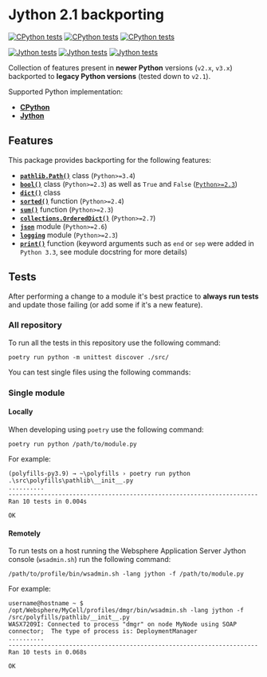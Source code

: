 # Jython 2.1 backporting

[![CPython tests](https://github.com/LukeSavefrogs/jython21-backport/actions/workflows/run-python-tests-lin.yml/badge.svg)](https://github.com/LukeSavefrogs/jython21-backport/actions/workflows/run-python-tests-lin.yml)
[![CPython tests](https://github.com/LukeSavefrogs/jython21-backport/actions/workflows/run-python-tests-mac.yml/badge.svg)](https://github.com/LukeSavefrogs/jython21-backport/actions/workflows/run-python-tests-mac.yml)
[![CPython tests](https://github.com/LukeSavefrogs/jython21-backport/actions/workflows/run-python-tests-win.yml/badge.svg)](https://github.com/LukeSavefrogs/jython21-backport/actions/workflows/run-python-tests-win.yml)

[![Jython tests](https://github.com/LukeSavefrogs/jython21-backport/actions/workflows/run-jython-tests-lin.yml/badge.svg)](https://github.com/LukeSavefrogs/jython21-backport/actions/workflows/run-jython-tests-lin.yml)
[![Jython tests](https://github.com/LukeSavefrogs/jython21-backport/actions/workflows/run-jython-tests-mac.yml/badge.svg)](https://github.com/LukeSavefrogs/jython21-backport/actions/workflows/run-jython-tests-mac.yml)
[![Jython tests](https://github.com/LukeSavefrogs/jython21-backport/actions/workflows/run-jython-tests-win.yml/badge.svg)](https://github.com/LukeSavefrogs/jython21-backport/actions/workflows/run-jython-tests-win.yml)

Collection of features present in **newer Python** versions (`v2.x`, `v3.x`) backported to **legacy Python versions** (tested down to `v2.1`).

Supported Python implementation:

- [**CPython**](https://www.python.org/)
- [**Jython**](https://www.jython.org/)

## Features

This package provides backporting for the following features:

- [**`pathlib.Path()`**](src/polyfills/pathlib/) class (`Python>=3.4`)
- [**`bool()`**](src/polyfills/stdlib/future_types/) class (`Python>=2.3`) as well as `True` and `False` ([`Python>=2.3`](https://giedrius.blog/2018/01/04/what-is-actually-true-and-false-in-python/))
- [**`dict()`**](src/polyfills/stdlib/future_types/) class
- [**`sorted()`**](src/polyfills/stdlib/) function (`Python>=2.4`)
- [**`sum()`**](src/polyfills/stdlib/) function (`Python>=2.3`)
- [**`collections.OrderedDict()`**](src/polyfills/collections/) (`Python>=2.7`)
- [**`json`**](src/polyfills/json/) module (`Python>=2.6`)
- [**`logging`**](src/polyfills/logging/) module (`Python>=2.3`)
- [**`print()`**](src/polyfills/stdlib/) function (keyword arguments such as `end` or `sep` were added in `Python 3.3`, see module docstring for more details)

## Tests

After performing a change to a module it's best practice to **always run tests** and update those failing (or add some if it's a new feature).

### All repository

To run all the tests in this repository use the following command:

```shell
poetry run python -m unittest discover ./src/
```

You can test single files using the following commands:

### Single module

#### Locally

When developing using `poetry` use the following command:

```shell
poetry run python /path/to/module.py
```

For example:

```shell
(polyfills-py3.9) → ~\polyfills › poetry run python .\src\polyfills\pathlib\__init__.py
..........
----------------------------------------------------------------------
Ran 10 tests in 0.004s

OK
```

#### Remotely

To run tests on a host running the Websphere Application Server Jython console (`wsadmin.sh`) run the following command:

```shell
/path/to/profile/bin/wsadmin.sh -lang jython -f /path/to/module.py
```

For example:

```shell
username@hostname ~ $ /opt/Websphere/MyCell/profiles/dmgr/bin/wsadmin.sh -lang jython -f /src/polyfills/pathlib/__init__.py
WASX7209I: Connected to process "dmgr" on node MyNode using SOAP connector;  The type of process is: DeploymentManager
..........
----------------------------------------------------------------------
Ran 10 tests in 0.068s

OK
```
